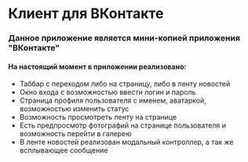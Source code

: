 # Клиент для ВКонтакте

### Данное приложение является мини-копией приложения "ВКонтакте"

#### На настоящий момент в приложении реализовано: 
* Таббар с переходом либо на страницу, либо в ленту новостей
* Окно входа с возможностью ввести логин и пароль
* Страница профиля пользователя с именем, аватаркой, возможностью изменить статус
* Возможность просмотреть ленту на странице
* Есть предпросмотр фотографий на странице пользователя и возможность перейти в галерею
* В ленте новостей реализован модальный контроллер, а так же всплывающее сообщение

